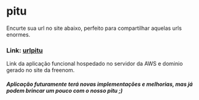 # pitu
Encurte sua url no site abaixo, perfeito para compartilhar aquelas urls enormes.

### Link: [urlpitu](http://www.urlpitu.tk/)
Link da aplicação funcional hospedado no servidor da AWS e dominio gerado no site da freenom.
##### Aplicação futuramente terá novas implementações e melhorias, mas já podem brincar um pouco com o nosso pitu ;)
